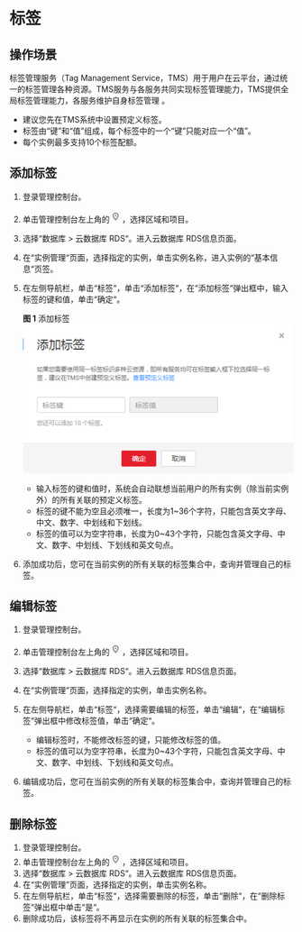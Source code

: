 # 标签<a name="rds_pg_tag"></a>

## 操作场景<a name="rds_tag_section7898787175059"></a>

标签管理服务（Tag Management Service，TMS）用于用户在云平台，通过统一的标签管理各种资源。TMS服务与各服务共同实现标签管理能力，TMS提供全局标签管理能力，各服务维护自身标签管理 。

-   建议您先在TMS系统中设置预定义标签。
-   标签由“键”和“值”组成，每个标签中的一个“键”只能对应一个“值”。
-   每个实例最多支持10个标签配额。

## 添加标签<a name="rds_tag_section57172399175119"></a>

1.  登录管理控制台。
2.  单击管理控制台左上角的![](figures/Region灰色图标.png)，选择区域和项目。
3.  选择“数据库  \>  云数据库 RDS“。进入云数据库 RDS信息页面。
4.  在“实例管理“页面，选择指定的实例，单击实例名称，进入实例的“基本信息“页签。
5.  在左侧导航栏，单击“标签“，单击“添加标签“，在“添加标签“弹出框中，输入标签的键和值，单击“确定“。

    **图 1**  添加标签<a name="rds_tag_fig815715013910"></a>  
    ![](figures/添加标签.png "添加标签")

    -   输入标签的键和值时，系统会自动联想当前用户的所有实例（除当前实例外）的所有关联的预定义标签。
    -   标签的键不能为空且必须唯一，长度为1\~36个字符，只能包含英文字母、中文、数字、中划线和下划线。
    -   标签的值可以为空字符串，长度为0\~43个字符，只能包含英文字母、中文、数字、中划线、下划线和英文句点。

6.  添加成功后，您可在当前实例的所有关联的标签集合中，查询并管理自己的标签。

## 编辑标签<a name="rds_tag_section38640924175719"></a>

1.  登录管理控制台。
2.  单击管理控制台左上角的![](figures/Region灰色图标.png)，选择区域和项目。
3.  选择“数据库  \>  云数据库 RDS“。进入云数据库 RDS信息页面。
4.  在“实例管理”页面，选择指定的实例，单击实例名称。
5.  在左侧导航栏，单击“标签“，选择需要编辑的标签，单击“编辑“，在“编辑标签“弹出框中修改标签值，单击“确定“。
    -   编辑标签时，不能修改标签的键，只能修改标签的值。
    -   标签的值可以为空字符串，长度为0\~43个字符，只能包含英文字母、中文、数字、中划线、下划线和英文句点。

6.  编辑成功后，您可在当前实例的所有关联的标签集合中，查询并管理自己的标签。

## 删除标签<a name="rds_tag_section51403672175725"></a>

1.  登录管理控制台。
2.  单击管理控制台左上角的![](figures/Region灰色图标.png)，选择区域和项目。
3.  选择“数据库  \>  云数据库 RDS“。进入云数据库 RDS信息页面。
4.  在“实例管理”页面，选择指定的实例，单击实例名称。
5.  在左侧导航栏，单击“标签“，选择需要删除的标签，单击“删除“，在“删除标签“弹出框中单击“是“。
6.  删除成功后，该标签将不再显示在实例的所有关联的标签集合中。

